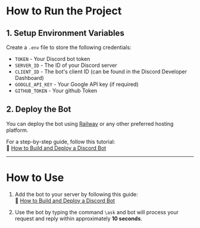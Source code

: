 # How to Run the Project

## 1. Setup Environment Variables
Create a `.env` file to store the following credentials:  
- `TOKEN` - Your Discord bot token  
- `SERVER_ID` - The ID of your Discord server  
- `CLIENT_ID` - The bot's client ID (can be found in the Discord Developer Dashboard)  
- `GOOGLE_API_KEY` - Your Google API key (if required)  
- `GITHUB_TOKEN` - Your github Token

## 2. Deploy the Bot
You can deploy the bot using [Railway](https://railway.app/) or any other preferred hosting platform.  

For a step-by-step guide, follow this tutorial:  
🔗 [How to Build and Deploy a Discord Bot](https://blog.back4app.com/how-to-build-and-deploy-a-discord-bot/)  

---

# How to Use

1. Add the bot to your server by following this guide:  
   🔗 [How to Build and Deploy a Discord Bot](https://blog.back4app.com/how-to-build-and-deploy-a-discord-bot/)  

2. Use the bot by typing the command `\ask` and bot will process your request and reply within approximately **10 seconds**. 
